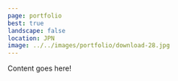 ```yaml
---
page: portfolio
best: true
landscape: false
location: JPN
image: ../../images/portfolio/download-28.jpg
---
```

Content goes here!
